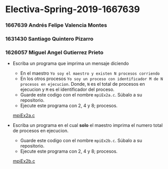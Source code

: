 # Electiva-Spring-2019-1667639

### 1667639 Andrés Felipe Valencia Montes
### 1631430 Santiago Quintero Pizarro
### 1626057 Miguel Angel Gutierrez Prieto

* Escriba un programa que imprima un mensaje diciendo
	* En el maestro `Yo soy el maestro y existen N procesos corriendo`
	* En los otros procesos `Yo soy un proceso con identificador M de N procesos en ejecucion`. Donde, `N` es el total de procesos en ejecucion y `M` es el identificador del proceso.
	* Guarde este codigo con el nombre `mpiEx2a.c`. Súbalo a su repositorio.
	* Ejecute este programa con 2, 4 y 8; procesos.
    
    [mpiEx2a.c](https://github.com/Afelipe1599/Electiva-Spring-2019-1667639/blob/master/mpiEx2a.c)

* Escriba un programa en el cual **solo** el maestro imprima el numero total de procesos en ejecucion.
	* Guarde este codigo con el nombre `mpiEx2b.c`. Súbalo a su repositorio.
	* Ejecute este programa con 2, 4 y 8; procesos.
    
    [mpiEx2b.c](https://github.com/Afelipe1599/Electiva-Spring-2019-1667639/blob/master/mpiEx2b.c)


